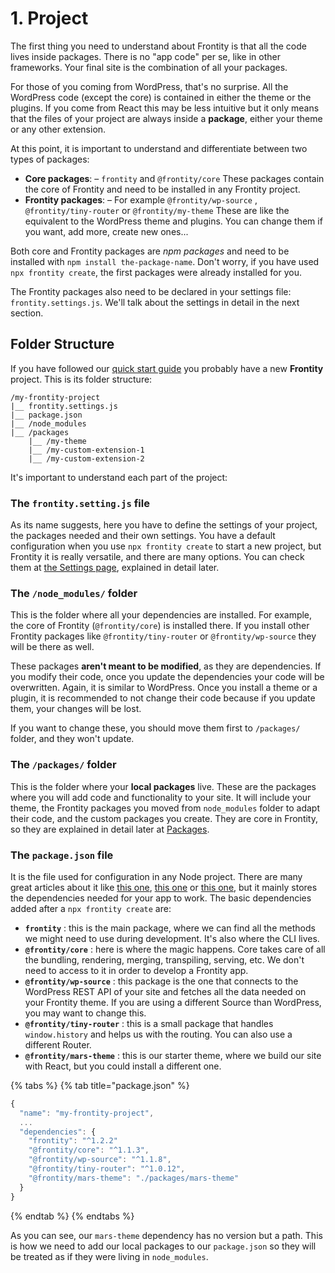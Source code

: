 # 1. Project

The first thing you need to understand about Frontity is that all the code lives inside packages. There is no "app code" per se, like in other frameworks. Your final site is the combination of all your packages.

For those of you coming from WordPress, that's no surprise. All the WordPress code \(except the core\) is contained in either the theme or the plugins. If you come from React this may be less intuitive but it only means that the files of your project are always inside a **package**, either your theme or any other extension. 

At this point, it is important to understand and differentiate between two types of packages:

* **Core packages**:  – `frontity` and `@frontity/core` These packages contain the core of Frontity and need to be installed in any Frontity project.
* **Frontity packages**:  – For example `@frontity/wp-source` ,  `@frontity/tiny-router` or `@frontity/my-theme` These are like the equivalent to the WordPress theme and plugins. You can change them if you want, add more, create new ones...

Both core and Frontity packages are _npm packages_ and need to be installed with `npm install the-package-name`. Don't worry, if you have used `npx frontity create`, the first packages were already installed for you.

The Frontity packages also need to be declared in your settings file: `frontity.settings.js`. We'll talk about the settings in detail in the next section.

## Folder Structure

If you have followed our [quick start guide](../getting-started/quick-start-guide.md) you probably have a new **Frontity** project. This is its folder structure:

```text
/my-frontity-project
|__ frontity.settings.js
|__ package.json
|__ /node_modules
|__ /packages
    |__ /my-theme
    |__ /my-custom-extension-1
    |__ /my-custom-extension-2
```

It's important to understand each part of the project:

### The `frontity.setting.js` file

As its name suggests, here you have to define the settings of your project, the packages needed and their own settings. You have a default configuration when you use `npx frontity create` to start a new project, but Frontity it is really versatile, and there are many options. You can check them at [the Settings page](settings.md), explained in detail later.

### The `/node_modules/` folder

This is the folder where all your dependencies are installed. For example, the core of Frontity \(`@frontity/core`\) is installed there. If you install other Frontity packages like `@frontity/tiny-router` or `@frontity/wp-source` they will be there as well.

These packages **aren't meant to be modified**, as they are dependencies. If you modify their code, once you update the dependencies your code will be overwritten. Again, it is similar to WordPress. Once you install a theme or a plugin, it is recommended to not change their code because if you update them, your changes will be lost.

If you want to change these, you should move them first to `/packages/` folder, and they won't update. 

### The `/packages/` folder

This is the folder where your **local packages** live. These are the packages where you will add code and functionality to your site. It will include your theme, the Frontity packages you moved from `node_modules` folder to adapt their code, and the custom packages you create. They are core in Frontity, so they are explained in detail later at [Packages](packages.md).

### The `package.json` file

It is the file used for configuration in any Node project. There are many great articles about it like [this one](https://medium.com/beginners-guide-to-mobile-web-development/why-package-json-npm-basics-cab3e8cd150), [this one](https://flaviocopes.com/package-json/) or [this one](https://alligator.io/nodejs/package-json/), but it mainly stores the dependencies needed for your app to work. The basic dependencies added after a  `npx frontity create`  are:

* **`frontity`** : this is the main package, where we can find all the methods we might need to use during development. It's also where the CLI lives.
* **`@frontity/core`** : here is where the magic happens. Core takes care of all the bundling, rendering, merging, transpiling, serving, etc. We don't need to access to it in order to develop a Frontity app.
* **`@frontity/wp-source`** : this package is the one that connects to the WordPress REST API of your site and fetches all the data needed on your Frontity theme. If you are using a different Source than WordPress, you may want to change this.
* **`@frontity/tiny-router`** : this is a small package that handles `window.history` and helps us with the routing. You can also use a different Router.
* **`@frontity/mars-theme`** : this is our starter theme, where we build our site with React, but you could install a different one.

{% tabs %}
{% tab title="package.json" %}
```javascript
{
  "name": "my-frontity-project",
  ...
  "dependencies": {
    "frontity": "^1.2.2"
    "@frontity/core": "^1.1.3",
    "@frontity/wp-source": "^1.1.8",
    "@frontity/tiny-router": "^1.0.12",
    "@frontity/mars-theme": "./packages/mars-theme"
  }
}
```
{% endtab %}
{% endtabs %}

As you can see, our `mars-theme` dependency has no version but a path. This is how we need to add our local packages to our `package.json` so they will be treated as if they were living in `node_modules`.



